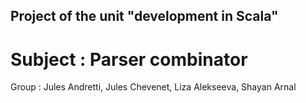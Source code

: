 ## Project of the unit "development in Scala" 
# Subject : Parser combinator

Group : Jules Andretti, Jules Chevenet, Liza Alekseeva, Shayan Arnal
